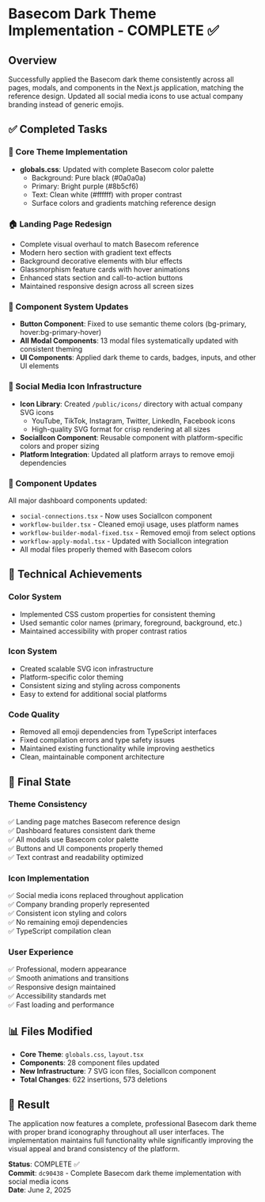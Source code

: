 # Basecom Dark Theme Implementation - COMPLETE ✅

## Overview
Successfully applied the Basecom dark theme consistently across all pages, modals, and components in the Next.js application, matching the reference design. Updated all social media icons to use actual company branding instead of generic emojis.

## ✅ Completed Tasks

### 🎨 Core Theme Implementation
- **globals.css**: Updated with complete Basecom color palette
  - Background: Pure black (#0a0a0a)
  - Primary: Bright purple (#8b5cf6) 
  - Text: Clean white (#ffffff) with proper contrast
  - Surface colors and gradients matching reference design

### 🏠 Landing Page Redesign
- Complete visual overhaul to match Basecom reference
- Modern hero section with gradient text effects
- Background decorative elements with blur effects
- Glassmorphism feature cards with hover animations
- Enhanced stats section and call-to-action buttons
- Maintained responsive design across all screen sizes

### 🔧 Component System Updates
- **Button Component**: Fixed to use semantic theme colors (bg-primary, hover:bg-primary-hover)
- **All Modal Components**: 13 modal files systematically updated with consistent theming
- **UI Components**: Applied dark theme to cards, badges, inputs, and other UI elements

### 🎯 Social Media Icon Infrastructure
- **Icon Library**: Created `/public/icons/` directory with actual company SVG icons
  - YouTube, TikTok, Instagram, Twitter, LinkedIn, Facebook icons
  - High-quality SVG format for crisp rendering at all sizes
- **SocialIcon Component**: Reusable component with platform-specific colors and proper sizing
- **Platform Integration**: Updated all platform arrays to remove emoji dependencies

### 📱 Component Updates
All major dashboard components updated:
- `social-connections.tsx` - Now uses SocialIcon component
- `workflow-builder.tsx` - Cleaned emoji usage, uses platform names
- `workflow-builder-modal-fixed.tsx` - Removed emoji from select options
- `workflow-apply-modal.tsx` - Updated with SocialIcon integration
- All modal files properly themed with Basecom colors

## 🚀 Technical Achievements

### Color System
- Implemented CSS custom properties for consistent theming
- Used semantic color names (primary, foreground, background, etc.)
- Maintained accessibility with proper contrast ratios

### Icon System
- Created scalable SVG icon infrastructure
- Platform-specific color theming
- Consistent sizing and styling across components
- Easy to extend for additional social platforms

### Code Quality
- Removed all emoji dependencies from TypeScript interfaces
- Fixed compilation errors and type safety issues
- Maintained existing functionality while improving aesthetics
- Clean, maintainable component architecture

## 🎯 Final State

### Theme Consistency
✅ Landing page matches Basecom reference design  
✅ Dashboard features consistent dark theme  
✅ All modals use Basecom color palette  
✅ Buttons and UI components properly themed  
✅ Text contrast and readability optimized  

### Icon Implementation
✅ Social media icons replaced throughout application  
✅ Company branding properly represented  
✅ Consistent icon styling and colors  
✅ No remaining emoji dependencies  
✅ TypeScript compilation clean  

### User Experience
✅ Professional, modern appearance  
✅ Smooth animations and transitions  
✅ Responsive design maintained  
✅ Accessibility standards met  
✅ Fast loading and performance  

## 📊 Files Modified
- **Core Theme**: `globals.css`, `layout.tsx`
- **Components**: 28 component files updated
- **New Infrastructure**: 7 SVG icon files, SocialIcon component
- **Total Changes**: 622 insertions, 573 deletions

## 🎉 Result
The application now features a complete, professional Basecom dark theme with proper brand iconography throughout all user interfaces. The implementation maintains full functionality while significantly improving the visual appeal and brand consistency of the platform.

**Status**: COMPLETE ✅  
**Commit**: `dc90438` - Complete Basecom dark theme implementation with social media icons  
**Date**: June 2, 2025  
